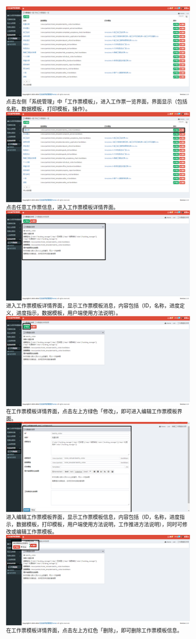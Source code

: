 ![](/assets/工作票模板.png)点击左侧「系统管理」中「工作票模板」，进入工作票一览界面，界面显示（包括名称，数据模板，打印模板，操作）。![](/assets/工作票模板1.png)点击任意工作票信息，进入工作票模板详情界面。![](/assets/工作票模板2.png)进入工作票模板详情界面，显示工作票模板消息，内容包括（ID，名称，进度定义，进度指示，数据模板，用户端使用方法说明）。![](/assets/工作票模板3.png)在工作票模板详情界面，点击左上方绿色「修改」，即可进入编辑工作票模板界面。![](/assets/工作票模板4.png)进入编辑工作票模板界面，显示工作票模板信息，内容包括（ID，名称，进度指示，数据模板，打印模板，用户端使用方法说明，工作推进方法说明），同时可修改或编辑工作票模板。![](/assets/工作票模板5.png)在工作票模板详情界面，点击左上方红色「删除」，即可删除工作票模板信息。



